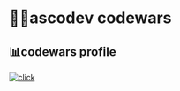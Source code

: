 # 🧙‍♂️ascodev codewars

## 📊codewars profile
[![click](https://www.codewars.com/users/ascodevv/badges/large)](https://www.codewars.com/users/ascodevv) 
